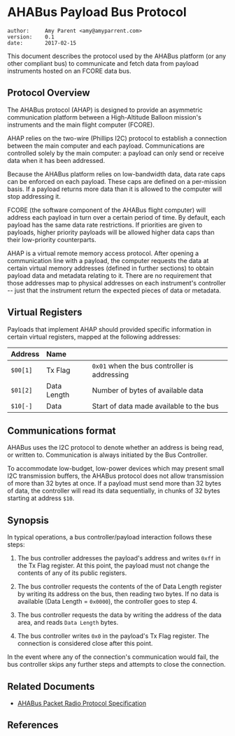 # AHABus Payload Bus Protocol

    author:     Amy Parent <amy@amyparrent.com>
    version:    0.1
    date:       2017-02-15

This document describes the protocol used by the AHABus platform (or any other
compliant bus) to communicate and fetch data from payload instruments hosted on
an FCORE data bus.

## Protocol Overview

The AHABus protocol (AHAP) is designed to provide an asymmetric communication
platform between a High-Altitude Balloon mission's instruments and the main
flight computer (FCORE).

AHAP relies on the two-wire (Phillips I2C) protocol to establish a connection
between the main computer and each payload. Communications are controlled
solely by the main computer: a payload can only send or receive data when it
has been addressed.

Because the AHABus platform relies on low-bandwidth data, data rate caps can be
enforced on each payload. These caps are defined on a per-mission basis. If a
payload returns more data than it is allowed to the computer will stop
addressing it.

FCORE (the software component of the AHABus flight computer) will address each
payload in turn over a certain period of time. By default, each payload has the
same data rate restrictions. If priorities are given to payloads, higher
priority payloads will be allowed higher data caps than their low-priority
counterparts.

AHAP is a virtual remote memory access protocol. After opening a communication
line with a payload, the computer requests the data at certain virtual memory
addresses (defined in further sections) to obtain payload data and metadata
relating to it. There are no requirement that those addresses map to physical
addresses on each instrument's controller -- just that the instrument return
the expected pieces of data or metadata.

## Virtual Registers

Payloads that implement AHAP should provided specific information in certain
virtual registers, mapped at the following addresses:

| Address   | Name          |                                               |
|:----------|:--------------|:----------------------------------------------|
| `$00[1]`  | Tx Flag       | `0x01` when the bus controller is addressing  |
| `$01[2]`  | Data Length   | Number of bytes of available data             |
| `$10[-]`  | Data          | Start of data made available to the bus       |

## Communications format

AHABus uses the I2C protocol to denote whether an address is being read, or
written to. Communication is always initiated by the Bus Controller.

To accommodate low-budget, low-power devices which may present small I2C
transmission buffers, the AHABus protocol does not allow transmission of more
than 32 bytes at once. If a payload must send more than 32 bytes of data, the
controller will read its data sequentially, in chunks of 32 bytes starting at
address `$10`.

## Synopsis

In typical operations, a bus controller/payload interaction follows these steps:

 1. The bus controller addresses the payload's address and writes `0xff` in
    the Tx Flag register. At this point, the payload must not change the
    contents of any of its public registers.
    
 2. The bus controller requests the contents of the of Data Length register by
    writing its address on the bus, then reading two bytes. If no data is
    available (Data Length = `0x0000`), the controller goes to step 4.
    
 3. The bus controller requests the data by writing the address of the data
    area, and reads `Data Length` bytes.

 4. The bus controller writes `0x0` in the payload's Tx Flag register. The
    connection is considered close after this point.

In the event where any of the connection's communication would fail, the bus
controller skips any further steps and attempts to close the connection.

## Related Documents

 * [AHABus Packet Radio Protocol Specification][d1]

## References

 [d1]: https://github.com/AHABus/src/software/packet-radio.md
